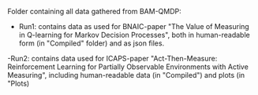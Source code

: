 Folder containing all data gathered from BAM-QMDP:

- Run1: contains data as used for BNAIC-paper "The Value of Measuring in Q-learning for Markov Decision Processes", both in human-readable form (in "Compiled" folder) and as json files.

-Run2: contains data used for ICAPS-paper "Act-Then-Measure: Reinforcement Learning for Partially Observable
Environments with Active Measuring", including human-readable data (in "Compiled") and plots (in "Plots)
